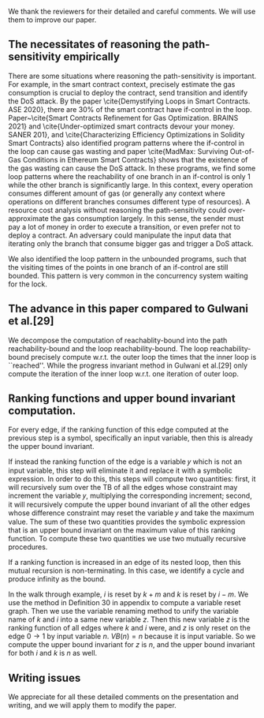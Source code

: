 We thank the reviewers for their detailed and careful comments. We will use them to improve our paper.

The necessitates of reasoning the path-sensitivity empirically
-------------------------------

There are some situations where reasoning the path-sensitivity is important.
For example,
in the smart contract context, precisely estimate the gas consumption is crucial to deploy the contract, send transition and identify the DoS attack. 
By the paper \cite{Demystifying Loops in Smart Contracts. ASE 2020}, there are 30% of the smart contract have if-control in the loop. Paper~\cite{Smart Contracts Refinement for Gas Optimization. BRAINS 2021} and \cite{Under-optimized smart contracts devour your money. SANER 201}, and \cite{Characterizing Efficiency Optimizations in Solidity Smart Contracts}
also identified program patterns where the if-control in the loop can cause gas wasting and paper \cite{MadMax: Surviving Out-of-Gas Conditions in Ethereum Smart Contracts} shows that the existence of the gas wasting can cause the DoS attack.
In these programs, we find some loop patterns where the reachability of one branch in an if-control is only 1 while the other branch is significantly large. 
In this context, every operation consumes different amount of gas (or generally any context where operations on different branches consumes different type of resources).
A resource cost analysis without reasoning the path-sensitivity could
over-approximate the gas consumption largely.
In this sense, the sender must pay a lot of money in order to execute a transition, or even prefer not to deploy a contract.
An adversary could manipulate the input data that iterating only the branch that consume bigger gas and trigger a DoS attack.
<!-- , will make the contract unable to deploy. -->
We also identified the loop pattern in the unbounded programs, 
such that the visiting times of the points in one branch of an if-control are still bounded. 
This pattern is very common in the concurrency system waiting for the lock.


The advance in this paper compared to Gulwani et al.[29]
-------------------------------
We decompose the computation of reachablity-bound into the path reachability-bound and the loop reachability-bound.
The loop reachability-bound precisely compute w.r.t. the outer loop the times that the inner loop is ``reached''.
While the progress invariant method in Gulwani et al.[29] only compute the iteration of the inner loop w.r.t. one iteration of outer loop.



Ranking functions and upper bound invariant computation.
-------------------------------
For every edge, if the ranking function of this edge computed at the previous step is a symbol, specifically an input variable, then this is already the upper bound invariant. 

If instead the ranking function of the edge is a variable 𝑦 which is not an input variable, this step will eliminate it and replace it with a symbolic expression. 
In order to do this, this steps will compute two quantities: first, it will recursively sum over the TB of all the edges whose constraint may increment the variable 𝑦, multiplying the corresponding increment; second, it will recursively compute the  upper bound invariant of all the other edges whose difference constraint may reset the variable 𝑦 and take the maximum value. The sum of these two quantities provides the symbolic expression that is an upper bound invariant on the maximum value of this ranking function. To compute these two quantities we use two mutually recursive procedures.

If a ranking function is increased in an edge of its nested loop, then this mutual recursion is non-terminating. In this case, we identify a cycle and produce infinity as the bound.


In the walk through example, $i$ is reset by $k+m$ and $k$ is reset by $i - m$.
We use the method in Definition 30 in appendix to compute a variable reset graph.
Then we use the variable renaming method to unify the variable name of $k$ and $i$ into a same new variable $z$.
Then this new variable $z$ is the ranking function of all edges where $k$ and $i$ were, and $z$ is only reset on the edge $0 \to 1$ by input variable $n$. $VB(n) = n$ because it is input variable.
So we compute the upper bound invariant for $z$ is $n$, and
the upper bound invariant for both $i$ and $k$ is $n$ as well.



Writing issues
-------------------------------

We appreciate for all these detailed comments on the presentation and writing, and we will apply them to modify the paper.